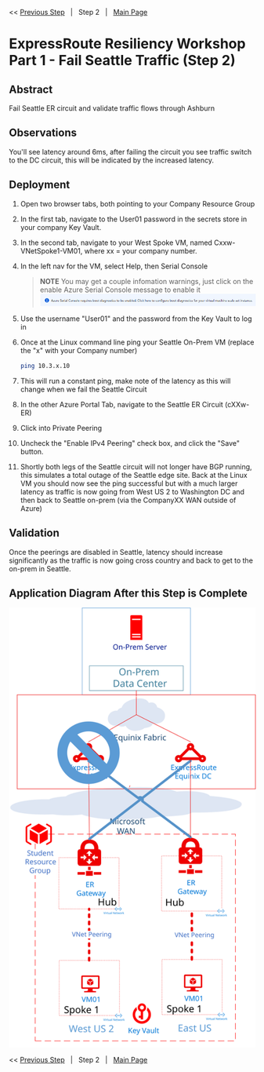 << [Previous Step][Prev]&nbsp;&nbsp;&nbsp;|&nbsp;&nbsp;&nbsp;Step 2&nbsp;&nbsp;&nbsp;|&nbsp;&nbsp;&nbsp;[Main Page][Next]

# ExpressRoute Resiliency Workshop Part 1 - Fail Seattle Traffic (Step 2)

## Abstract

Fail Seattle ER circuit and validate traffic flows through Ashburn

## Observations

You'll see latency around 6ms, after failing the circuit you see traffic switch to the DC circuit, this will be indicated by the increased latency.

## Deployment

1. Open two browser tabs, both pointing to your Company Resource Group
1. In the first tab, navigate to the User01 password in the secrets store in your company Key Vault.
1. In the second tab, navigate to your West Spoke VM, named Cxxw-VNetSpoke1-VM01, where xx = your company number.
1. In the left nav for the VM, select Help, then Serial Console
    > **NOTE**
    > You may get a couple infomation warnings, just click on the enable Azure Serial Console message to enable it
    > [![2]][2]
    
1. Use the username "User01" and the password from the Key Vault to log in
1. Once at the Linux command line ping your Seattle On-Prem VM (replace the "x" with your Company number)
    ```bash
    ping 10.3.x.10
    ```
1. This will run a constant ping, make note of the latency as this will change when we fail the Seattle Circuit
1. In the other Azure Portal Tab, navigate to the Seattle ER Circuit (cXXw-ER)
1. Click into Private Peering
1. Uncheck the "Enable IPv4 Peering" check box, and click the "Save" button.
1. Shortly both legs of the Seattle circuit will not longer have BGP running, this simulates a total outage of the Seattle edge site. Back at the Linux VM you should now see the ping successful but with a much larger latency as traffic is now going from West US 2 to Washington DC and then back to Seattle on-prem (via the CompanyXX WAN outside of Azure)

## Validation

Once the peerings are disabled in Seattle, latency should increase significantly as the traffic is now going cross country and back to get to the on-prem in Seattle.

## Application Diagram After this Step is Complete

[![1]][1]

<< [Previous Step][Prev]&nbsp;&nbsp;&nbsp;|&nbsp;&nbsp;&nbsp;Step 2&nbsp;&nbsp;&nbsp;|&nbsp;&nbsp;&nbsp;[Main Page][Next]

<!--Link References-->
[Prev]: ./BaseNetStep1.md
[Next]: ./README.md

<!--Image References-->
[1]: ./Media/ERRes1Step2.svg "As built diagram of the environment after step 2"
[2]: ./Media/ConsoleError.png "Active Serial Console message"
